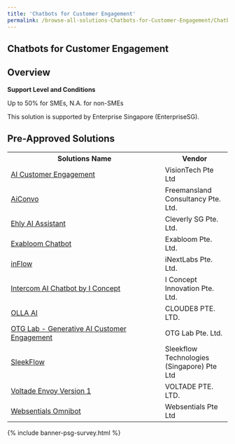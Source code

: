 ```yaml
---
title: 'Chatbots for Customer Engagement'
permalink: /browse-all-solutions-Chatbots-for-Customer-Engagement/Chatbots-for-Customer-Engagement
---
```


## Chatbots for Customer Engagement
## Overview

**Support Level and Conditions**

Up to 50% for SMEs, N.A. for non-SMEs

This solution is supported by Enterprise Singapore (EnterpriseSG).

## Pre-Approved Solutions

<table>
<tr>
<th style='width: auto;'><b>Solutions Name</b></th>
<th style='width: 30%;'><b>Vendor</b></th>
</tr>
<tr>
<td><a href='/productivity-solutions-grant/solutionrepo/201808388R-AI-Customr-Enggmnt-G' target='_blank'>AI Customer Engagement</a><br></td>
<td>VisionTech Pte Ltd</td>
</tr>
<tr>
<td><a href='/productivity-solutions-grant/solutionrepo/202210524R-AConvo-G' target='_blank'>AiConvo</a><br></td>
<td>Freemansland Consultancy Pte. Ltd.</td>
</tr>
<tr>
<td><a href='/productivity-solutions-grant/solutionrepo/201734623N-Ehly-AI-Assstnt-G' target='_blank'>Ehly AI Assistant</a><br></td>
<td>Cleverly SG Pte. Ltd.</td>
</tr>
<tr>
<td><a href='/productivity-solutions-grant/solutionrepo/202114643G-Exbloom-Chtbot-G' target='_blank'>Exabloom Chatbot</a><br></td>
<td>Exabloom Pte. Ltd. </td>
</tr>
<tr>
<td><a href='/productivity-solutions-grant/solutionrepo/202040219C-nFlow-G' target='_blank'>inFlow</a><br></td>
<td>iNextLabs Pte. Ltd.</td>
</tr>
<tr>
<td><a href='/productivity-solutions-grant/solutionrepo/201215396N-Intrcom-AI-Chtbot-by-I-Concpt-G' target='_blank'>Intercom AI Chatbot by I Concept</a><br></td>
<td>I Concept Innovation Pte. Ltd.</td>
</tr>
<tr>
<td><a href='/productivity-solutions-grant/solutionrepo/201509275C-OLLA-AI-G' target='_blank'>OLLA AI</a><br></td>
<td>CLOUDE8 PTE. LTD.</td>
</tr>
<tr>
<td><a href='/productivity-solutions-grant/solutionrepo/201939004C-OTG-Lb-Gnrtv-AI-Customr-Enggmnt-G' target='_blank'>OTG Lab - Generative AI Customer Engagement</a><br></td>
<td>OTG Lab Pte. Ltd.</td>
</tr>
<tr>
<td><a href='/productivity-solutions-grant/solutionrepo/202127895H-SlkFlow-G' target='_blank'>SleekFlow</a><br></td>
<td>Sleekflow Technologies (Singapore) Pte Ltd</td>
</tr>
<tr>
<td><a href='/productivity-solutions-grant/solutionrepo/202307668E-Voltd-Envoy-v-1-G' target='_blank'>Voltade Envoy Version 1</a><br></td>
<td>VOLTADE PTE. LTD.</td>
</tr>
<tr>
<td><a href='/productivity-solutions-grant/solutionrepo/201736601Z-Wbsntls-Omnbot-G' target='_blank'>Websentials Omnibot</a><br></td>
<td>Websentials Pte Ltd</td>
</tr>
</table>

{% include banner-psg-survey.html %}
